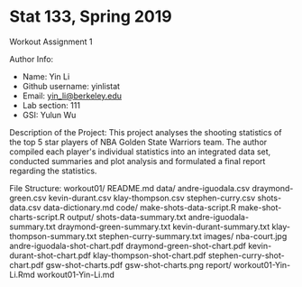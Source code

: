 # Stat 133, Spring 2019

Workout Assignment 1

Author Info:
- Name: Yin Li
- Github username: yinlistat
- Email: yin_li@berkeley.edu
- Lab section: 111
- GSI: Yulun Wu

Description of the Project:
        This project analyses the shooting statistics of the top 5 star players of NBA Golden State Warriors team. The author compiled each player's individual statistics into an integrated data set, conducted summaries and plot analysis and formulated a final report regarding the statistics.

File Structure:
	workout01/
	README.md
	data/
		andre-iguodala.csv
		draymond-green.csv
		kevin-durant.csv
		klay-thompson.csv
		stephen-curry.csv
		shots-data.csv
		data-dictionary.md
	code/
		make-shots-data-script.R
		make-shot-charts-script.R
	output/
		shots-data-summary.txt
		andre-iguodala-summary.txt
		draymond-green-summary.txt
		kevin-durant-summary.txt
		klay-thompson-summary.txt
		stephen-curry-summary.txt
	images/
		nba-court.jpg
		andre-iguodala-shot-chart.pdf
		draymond-green-shot-chart.pdf
		kevin-durant-shot-chart.pdf
		klay-thompson-shot-chart.pdf
		stephen-curry-shot-chart.pdf
		gsw-shot-charts.pdf
		gsw-shot-charts.png
	report/
		workout01-Yin-Li.Rmd
		workout01-Yin-Li.md